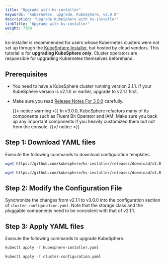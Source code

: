 ```yaml
---
title: "Upgrade with ks-installer"
keywords: "Kubernetes, upgrade, KubeSphere, v3.0.0"
description: "Upgrade KubeSphere with ks-installer"
linkTitle: "Upgrade with ks-installer"
weight: 7300
---
```


ks-installer is recommended for users whose Kubernetes clusters were not set up through the [KubeSphere Installer](https://v2-1.docs.kubesphere.io/docs/installation/all-in-one/#step-2-download-installer-package), but hosted by cloud vendors. This tutorial is for **upgrading KubeSphere only**. Cluster operators are responsible for upgrading Kubernetes themselves beforehand.

## Prerequisites

- You need to have a KubeSphere cluster running version 2.1.1. If your KubeSphere version is v2.1.0 or earlier, upgrade to v2.1.1 first.

- Make sure you read [Release Notes For 3.0.0](../../release/release-v300/) carefully.

    {{< notice warning >}}
In v3.0.0, KubeSphere refactors many of its components such as Fluent Bit Operator and IAM. Make sure you back up any important components if you heavily customized them but not from the console.
    {{</ notice >}}

## Step 1: Download YAML files

Execute the following commands to download configuration templates.

```bash
wget https://github.com/kubesphere/ks-installer/releases/download/v3.0.0/kubesphere-installer.yaml
```

```bash
wget https://github.com/kubesphere/ks-installer/releases/download/v3.0.0/cluster-configuration.yaml
```

## Step 2: Modify the Configuration File

Synchronize the changes from v2.1.1 to v3.0.0 into the configuration section of `cluster-configuration.yaml`. Note that the storage class and the pluggable components need to be consistent with that of v2.1.1.

## Step 3: Apply YAML files

Execute the following commands to upgrade KubeSphere.

```bash
kubectl apply -f kubesphere-installer.yaml
```

```bash
kubectl apply -f cluster-configuration.yaml
```
